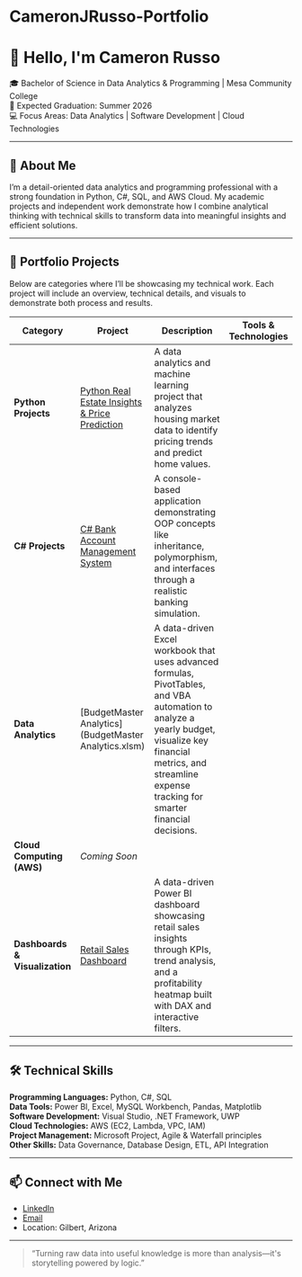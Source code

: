 # CameronJRusso-Portfolio
# 👋 Hello, I'm Cameron Russo
🎓 Bachelor of Science in Data Analytics & Programming | Mesa Community College  
📅 Expected Graduation: Summer 2026  
💻 Focus Areas: Data Analytics | Software Development | Cloud Technologies  

---

## 🧭 About Me
I’m a detail-oriented data analytics and programming professional with a strong foundation in Python, C#, SQL, and AWS Cloud. My academic projects and independent work demonstrate how I combine analytical thinking with technical skills to transform data into meaningful insights and efficient solutions.  

---

## 💼 Portfolio Projects
Below are categories where I’ll be showcasing my technical work. Each project will include an overview, technical details, and visuals to demonstrate both process and results.  

| Category | Project | Description | Tools & Technologies |
|-----------|----------|--------------|----------------------|
| **Python Projects** | [Python Real Estate Insights & Price Prediction](RealEstateInsights_Portfolio) | A data analytics and machine learning project that analyzes housing market data to identify pricing trends and predict home values. | | |
| **C# Projects** | [C# Bank Account Management System](BankAccountSystem_Portfolio) | A console-based application demonstrating OOP concepts like inheritance, polymorphism, and interfaces through a realistic banking simulation. | |
| **Data Analytics** | [BudgetMaster Analytics](BudgetMaster Analytics.xlsm) |A data-driven Excel workbook that uses advanced formulas, PivotTables, and VBA automation to analyze a yearly budget, visualize key financial metrics, and streamline expense tracking for smarter financial decisions. | |
| **Cloud Computing (AWS)** | *Coming Soon* | | |
| **Dashboards & Visualization** | [Retail Sales Dashboard](Retail_Sales_Dashboard.pbix) | A data-driven Power BI dashboard showcasing retail sales insights through KPIs, trend analysis, and a profitability heatmap built with DAX and interactive filters. | |

---

## 🛠️ Technical Skills
**Programming Languages:** Python, C#, SQL  
**Data Tools:** Power BI, Excel, MySQL Workbench, Pandas, Matplotlib  
**Software Development:** Visual Studio, .NET Framework, UWP  
**Cloud Technologies:** AWS (EC2, Lambda, VPC, IAM)  
**Project Management:** Microsoft Project, Agile & Waterfall principles  
**Other Skills:** Data Governance, Database Design, ETL, API Integration  

---

## 📫 Connect with Me
- [LinkedIn](https://www.linkedin.com/in/cameron-russo-a5634a200)  
- [Email](mailto:camrusso94@gmail.com)  
- Location: Gilbert, Arizona  

---

> “Turning raw data into useful knowledge is more than analysis—it's storytelling powered by logic.”

